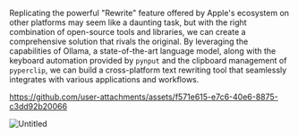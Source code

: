 Replicating the powerful "Rewrite" feature offered by Apple's ecosystem on other platforms may seem like a daunting task, but with the right combination of open-source tools and libraries, we can create a comprehensive solution that rivals the original. By leveraging the capabilities of Ollama, a state-of-the-art language model, along with the keyboard automation provided by `pynput` and the clipboard management of `pyperclip`, we can build a cross-platform text rewriting tool that seamlessly integrates with various applications and workflows.




https://github.com/user-attachments/assets/f571e615-e7c6-40e6-8875-c3dd92b20066




![Untitled](https://github.com/user-attachments/assets/59fa35e6-cba1-4908-ad25-7cc4c9733430)
